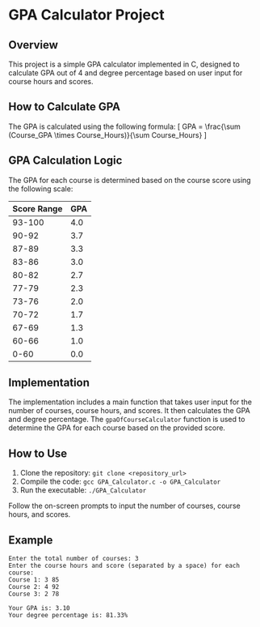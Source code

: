 # GPA Calculator Project

## Overview
This project is a simple GPA calculator implemented in C, designed to calculate GPA out of 4 and degree percentage based on user input for course hours and scores.

## How to Calculate GPA
The GPA is calculated using the following formula:
\[ GPA = \frac{\sum (Course\_GPA \times Course\_Hours)}{\sum Course\_Hours} \]

## GPA Calculation Logic
The GPA for each course is determined based on the course score using the following scale:

| Score Range | GPA |
|-------------|-----|
| 93-100      | 4.0 |
| 90-92       | 3.7 |
| 87-89       | 3.3 |
| 83-86       | 3.0 |
| 80-82       | 2.7 |
| 77-79       | 2.3 |
| 73-76       | 2.0 |
| 70-72       | 1.7 |
| 67-69       | 1.3 |
| 60-66       | 1.0 |
| 0-60        | 0.0 |

## Implementation
The implementation includes a main function that takes user input for the number of courses, course hours, and scores. It then calculates the GPA and degree percentage. The `gpaOfCourseCalculator` function is used to determine the GPA for each course based on the provided score.

## How to Use
1. Clone the repository: `git clone <repository_url>`
2. Compile the code: `gcc GPA_Calculator.c -o GPA_Calculator`
3. Run the executable: `./GPA_Calculator`

Follow the on-screen prompts to input the number of courses, course hours, and scores.

## Example
```plaintext
Enter the total number of courses: 3
Enter the course hours and score (separated by a space) for each course:
Course 1: 3 85
Course 2: 4 92
Course 3: 2 78

Your GPA is: 3.10
Your degree percentage is: 81.33%
